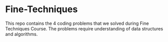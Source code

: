 # Fine-Techniques
This repo contains the 4 coding problems that we solved during Fine Techniques Course. The problems require understanding of data structures and algorithms.
